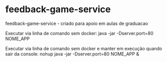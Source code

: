 # feedback-game-service
feedback-game-service - criado para apoio em aulas de graduacao

Executar via linha de comando sem docker:
java -jar -Dserver.port=80 NOME_APP

Executar via linha de comando sem docker e manter em execução quando sair da console:
nohup java -jar -Dserver.port=80 NOME_APP &
